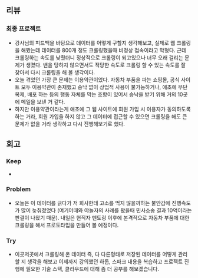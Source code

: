 ## 리뷰

### 최종 프로젝트

- 강사님의 피드백을 바탕으로 데이터를 어떻게 구할지 생각해보고, 실제로 웹 크롤링을 해봤는데 데이터를 800개 정도 크롤링했을때 비정상 접속이라고 막혔다. 근데 크롤링하는 속도를 낮췄더니 정상적으로 크롤링이 되고있으나 너무 오래 걸리는 문제가 생겼다. 밴을 당하지 않으면서도 적당한 속도로 크롤링 할 수 있는 속도를 잘 찾아서 다시 크롤링을 해 볼 생각이다.
- 오늘 겪었던 가장 큰 문제는 이용약관이었다. 자동차 부품을 파는 쇼핑몰, 공식 사이트 모두 이용약관이 존재했고 승낙 없이 상업적 사용이 불가능하거나, 애초에 무단 복제, 배포 하는 등의 행동 자체를 막는 조항이 있어서 승낙을 받기 위해 거의 10곳에 메일을 보낸 거 같다.
- 하지만 이용약관이라는게 애초에 그 웹 사이트에 회원 가입 시 이용자가 동의하도록 하는 거라, 회원 가입을 하지 않고 그 데이터에 접근할 수 있으면 크롤링을 해도 큰 문제가 없을 거라 생각하고 다시 진행해보기로 했다.


## 회고
### Keep
- 

### Problem
- 오늘은 이 데이터를 긁다가 저 회사한테 고소를 먹지 않을까하는 불안감에 진행속도가 많이 늦춰졌었다 (여기어때와 야놀자의 사례를 봤을때 민사소송 결과 10억이라는 판결이 나왔기 때문). 내일은 현직자 멘토링 이후에 본격적으로 자동차 부품에 대한 크롤링을 해서 프로토타입을 만들어 볼 예정이다.

### Try
- 이곳저곳에서 크롤링해 온 데이터 즉, 다 다른형태로 저장된 데이터를 어떻게 관리할 지 생각을 해보고 이제까지 강의했던 하둡, 스파크 내용을 복습하고 프로젝트 진행에 필요한 기술 스택, 클라우드에 대해 좀 더 공부를 해보겠습니다.
